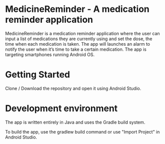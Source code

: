 # MedicineReminder - A medication reminder application
MedicineReminder is a medication reminder application where the user can input a list of medications they are currently using and set the dose, the time when each medication is taken. The app will launches an alarm to notify the user when it’s time to take a certain medication. The app is targeting smartphones running Android OS.

# Getting Started
Clone / Download the repository and open it using Android Studio.

# Development environment
The app is written entirely in Java and uses the Gradle build system.

To build the app, use the gradlew build command or use "Import Project" in Android Studio.






